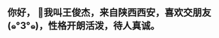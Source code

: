 ## 你好， 👋我叫王俊杰，来自陕西西安，喜欢交朋友(๑°3°๑)，性格开朗活泼，待人真诚。




<!--
**PsychoRiner/PsychoRiner** is a ✨ _special_ ✨ repository because its `README.md` (this file) appears on your GitHub profile.

Here are some ideas to get you started:

-爱好：滑板 文身 编程 游戏 电影 音乐

- 🌱我正在学...
- 👯 I’m looking to collaborate on ...
- 🤔， 我看看
希望在大学的四年充实而美好...
- 💬 Ask me about ...
- 📫 How to reach me: ...
- 😄 Pronouns: ...
- ⚡ Fun fact: ...
-->
